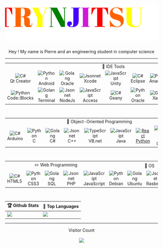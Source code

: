 <h1 align="center">
  <img src="https://github.com/Pierre-Portfolio/Pierre-Portfolio/blob/main/picture/name2.svg" alt="Marton Lederer" />
</h1>
<p align="center">Hey ! My name is Pierre and an engineering student in computer science</p>

---

<table>
   <tr>
   <td colspan="9" align="center">
        💼 IDE Tools
    </td>
  </tr>
  <tr>
    <td align="center" width="96">
        <img src="http://pierre-petillion.fr/photos/competence/Qt_Creator.png" width="48" height="48" alt="C#" />
      <br>Qt Creator
    </td>
    <td align="center" width="96">
        <img src="http://pierre-petillion.fr/photos/competence/android_studio.png" width="48" height="48" alt="Python" />
      <br>Android
    </td>
    <td align="center" width="96">
        <img src="http://pierre-petillion.fr/photos/competence/Oracle.png" width="48" height="48" alt="Golang" /> 
      <br>Oracle
    </td>
    <td align="center" width="96">   
        <img src="http://pierre-petillion.fr/photos/competence/Xcode.png" width="48" height="48" alt="Jsonnet" />    
      <br>Xcode
    </td> 
    <td align="center" width="96">     
        <img src="http://pierre-petillion.fr/photos/competence/Unity.png" width="48" height="48" alt="JavaScript" />     
      <br>Unity
    </td>
    <td align="center" width="96">    
        <img src="http://pierre-petillion.fr/photos/competence/Eclipse.png" width="48" height="48" alt="C#" />     
      <br>Eclipse
    </td>
    <td align="center" width="96">    
        <img src="http://pierre-petillion.fr/photos/competence/anaconda.png" width="48" height="48" alt="Python" />      
      <br>Anaconda
    </td>
    <td align="center" width="96">     
        <img src="http://pierre-petillion.fr/photos/competence/Visual_Studio.png" width="48" height="48" alt="Golang" />    
      <br>Visual
    </td>
    <td align="center" width="96">    
        <img src="http://pierre-petillion.fr/photos/competence/R_Studio.png" width="48" height="48" alt="JavaScript" />   
      <br>R Studio
    </td>
  </tr>
  <tr>
    <td align="center" width="96">     
        <img src="http://pierre-petillion.fr/photos/competence/CodeBlock.png" width="48" height="48" alt="Python" />   
      <br>Code::Blocks
    </td>
    <td align="center" width="96">    
        <img src="http://pierre-petillion.fr/photos/competence/Terminale.png" width="48" height="48" alt="Golang" />    
      <br>Terminal
    </td>
    <td align="center" width="96">  
        <img src="http://pierre-petillion.fr/photos/competence/NodeJs.png" width="48" height="48" alt="Jsonnet" />  
      <br>NodeJs
    </td> 
    <td align="center" width="96">    
        <img src="http://pierre-petillion.fr/photos/competence/Access.png" width="48" height="48" alt="JavaScript" />     
      <br>Access
    </td>
    <td align="center" width="96">   
        <img src="http://pierre-petillion.fr/photos/competence/Geany.png" width="48" height="48" alt="C#" />    
      <br>Geany
    </td>
    <td align="center" width="96">    
        <img src="http://pierre-petillion.fr/photos/competence/VirtualBox.png" width="48" height="48" alt="Python" />   
      <br>Oracle
    </td>
    <td align="center" width="96">
        <img src="http://pierre-petillion.fr/photos/competence/Xampp.png" width="48" height="48" alt="Golang" />  
      <br>Xampp
    </td>
    <td align="center" width="96">   
        <img src="http://pierre-petillion.fr/photos/competence/Marionnet.png" width="48" height="48" alt="Jsonnet" />   
      <br>Marionnet
    </td> 
    <td align="center" width="96"> 
        <img src="http://pierre-petillion.fr/photos/competence/mysql.png" width="48" height="48" alt="JavaScript" /> 
      <br>MySql
    </td>
  </tr>
</table>
<br>
<table>
  <tr>
   <td colspan="9" align="center"> 
        🗿 Object-Oriented Programming   
    </td>
  </tr>
  <tr>
    <td align="center" width="96"> 
        <img src="http://pierre-petillion.fr/photos/competence/arduino.png" width="48" height="48" alt="C#" />
      <br>Arduino
    </td>
    <td align="center" width="96">  
        <img src="http://pierre-petillion.fr/photos/competence/c.png" width="48" height="48" alt="Python" />
      <br>C
    </td>
    <td align="center" width="96"> 
        <img src="http://pierre-petillion.fr/photos/competence/csharps.png" width="48" height="48" alt="Golang" />
      <br>C#
    </td>
    <td align="center" width="96">
        <img src="http://pierre-petillion.fr/photos/competence/c++.png" width="48" height="48" alt="Jsonnet" />
      <br>C++
    </td>
    <td align="center" width="96">
        <img src="https://icon-library.com/images/visual-basic-net-icon/visual-basic-net-icon-8.jpg" width="48" height="48" alt="TypeScript" />
      <br>VB.net
    </td>
    <td align="center" width="96">
        <img src="http://pierre-petillion.fr/photos/competence/Java.png" width="48" height="48" alt="JavaScript" />
      <br>Java
    </td>
    <td align="center" width="96">
      <a href="#macropower-tech" >
        <img src="http://pierre-petillion.fr/photos/competence/python.png" width="48" height="48" alt="React" />
      <br>Python
    </td>
    <td align="center" width="96">
        <img src="http://pierre-petillion.fr/photos/competence/qt.png" width="48" height="48" alt="Bootstrap" />
      <br>Qt Creator
    </td>
    <td align="center" width="96">
        <img src="http://pierre-petillion.fr/photos/competence/Switch.png" width="48" height="48" alt="Sass" />
      <br>Switch
    </td>
  </tr>
</table>
<br>
<table>
   <tr>
   <td colspan="5" align="center">
        ✏️ Web Programming
    </td>
    <td colspan="4" align="center">
       🌱 OS
    </td>
  </tr>
  <tr>
    <td align="center" width="96">
        <img src="http://pierre-petillion.fr/photos/competence/web.png" width="48" height="48" alt="C#" />
      <br>HTML5
    </td>
    <td align="center" width="96">
        <img src="http://pierre-petillion.fr/photos/competence/css.png" width="48" height="48" alt="Python" />
      <br>CSS3
    </td>
    <td align="center" width="96">
        <img src="http://pierre-petillion.fr/photos/competence/sql.png" width="48" height="48" alt="Golang" />
      <br>SQL
    </td>
    <td align="center" width="96">
        <img src="http://pierre-petillion.fr/photos/competence/PHP.jpg" width="48" height="48" alt="Jsonnet" />
      <br>PHP
    </td> 
    <td align="center" width="96"> 
        <img src="http://pierre-petillion.fr/photos/competence/js.png" width="48" height="48" alt="JavaScript" />
      <br>JavaScript
    </td>
    <td align="center" width="96">
        <img src="http://pierre-petillion.fr/photos/competence/debian.png" width="48" height="48" alt="Python" />
      <br>Debian
    </td>
    <td align="center" width="96">
        <img src="http://pierre-petillion.fr/photos/competence/Ubuntu.png" width="48" height="48" alt="Golang" />
      <br>Ubuntu
    </td>
    <td align="center" width="96">
        <img src="http://pierre-petillion.fr/photos/competence/Rasberry.png" width="48" height="48" alt="Jsonnet" />
      <br>Rasberry
    </td> 
    <td align="center" width="96">
        <img src="http://pierre-petillion.fr/photos/competence/android.png" width="48" height="48" alt="JavaScript" />
      <br>Android
    </td>
  </tr>
</table>

<br>

| 🏆 Github Stats | 🏅 Top Languages |
| --- | --- |
| <img height="137.3px" src="https://github-readme-stats.vercel.app/api?username=Pierre-Portfolio&hide_title=true&hide_border=true&show_icons=true&include_all_commits=true&count_private=true&line_height=21&text_color=000&icon_color=000&bg_color=0,ea6161,ffc64d,fffc4d,52fa5a&theme=graywhite" />| <img height="137.3px" src="https://github-readme-stats.vercel.app/api/top-langs/?username=Pierre-Portfolio&hide=html&hide_title=true&hide_border=true&layout=compact&langs_count=7&exclude_repo=comp426&text_color=000&icon_color=fff&bg_color=0,52fa5a,4dfcff,c64dff&theme=graywhite" /> |

<!--
![trophy](https://github-profile-trophy.vercel.app/?username=Pierre-Portfolio&row=1&margin-w=40&theme=onedark)
-->

---

<p align="center"> 
  Visitor Count
  <br>
  <br>
  <img src="https://profile-counter.glitch.me/Pierre-Portfolio/count.svg" />
</p>